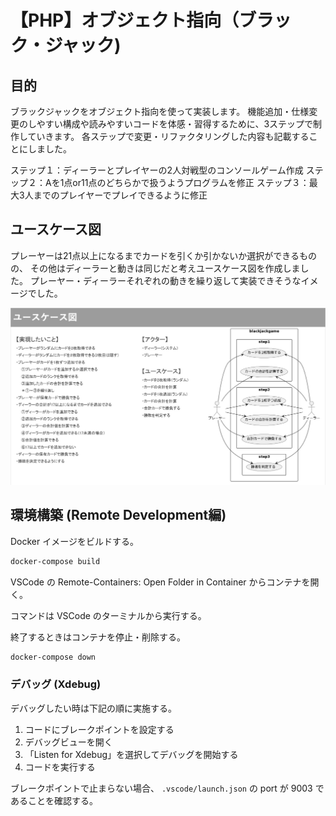 # 【PHP】オブジェクト指向（ブラック・ジャック)

## 目的
ブラックジャックをオブジェクト指向を使って実装します。
機能追加・仕様変更のしやすい構成や読みやすいコードを体感・習得するために、3ステップで制作していきます。
各ステップで変更・リファクタリングした内容も記載することにしました。

ステップ１：ディーラーとプレイヤーの2人対戦型のコンソールゲーム作成
ステップ２：Aを1点or11点のどちらかで扱うようプログラムを修正
ステップ３：最大3人までのプレイヤーでプレイできるように修正

## ユースケース図
プレーヤーは21点以上になるまでカードを引くか引かないか選択ができるものの、
その他はディーラーと動きは同じだと考えユースケース図を作成しました。
プレーヤー・ディーラーそれぞれの動きを繰り返して実装できそうなイメージでした。

![ユースケース図](/src/images/use_case.png)

## 環境構築 (Remote Development編)

Docker イメージをビルドする。

```bash
docker-compose build
```

VSCode の Remote-Containers: Open Folder in Container からコンテナを開く。

コマンドは VSCode のターミナルから実行する。

終了するときはコンテナを停止・削除する。

```bash
docker-compose down
```

### デバッグ (Xdebug)

デバッグしたい時は下記の順に実施する。

1. コードにブレークポイントを設定する
2. デバッグビューを開く
3. 「Listen for Xdebug」を選択してデバッグを開始する
4. コードを実行する

ブレークポイントで止まらない場合、 `.vscode/launch.json` の port が 9003 であることを確認する。
